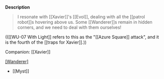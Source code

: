 **Description**
> I resonate with [[Xavier]]'s [[Evol]], dealing with all the [[patrol robot]]s hovering above us. Some [[Wanderer]]s remain in hidden corners, and we need to deal with them ourselves!

(([[WU-07 With Light]] refers to this as the "[[Azure Square]] attack", and it is the fourth of the [[traps for Xavier]].))

Companion: [[Xavier]]

[[Wanderer]](s)
* [[Myst]]